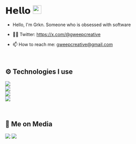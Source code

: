 # 𝗛𝗲𝗹𝗹𝗼 <img src="https://user-images.githubusercontent.com/5679180/79618120-0daffb80-80be-11ea-819e-d2b0fa904d07.gif" width="27"> 


<div align="left" width="100%">

- Hello, I'm Grkn. Someone who is obsessed with software

- 👨‍💻 Twitter: https://x.com/@gweepcreative
- 📫 How to reach me: gweepcreative@gmail.com
  
<br />
   
## ⚙️ Technologies I use
   
<img src="https://skillicons.dev/icons?i=ts,js,nodejs,react,nextjs,express&theme=dark" /><br/>
<img src="https://skillicons.dev/icons?i=cs,cpp,arduino,py&theme=dark" /><br/>
<img src="https://skillicons.dev/icons?i=html,css,tailwind&theme=dark" /><br/>
<img src="https://skillicons.dev/icons?i=mongodb,sqlite,mysql,firebase&theme=dark" /><br/>
</div>

<br />

## 📱 Me on Media
<div>
   <a href="https://twitter.com/@GweepCreative"><img src="https://skillicons.dev/icons?i=twitter&theme=dark" /></a>
   <a href="https://discord.com/users/586822327568695317"><img src="https://skillicons.dev/icons?i=discord&theme=dark" /></a>
</div>

<br />
